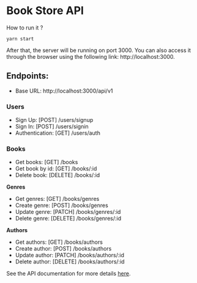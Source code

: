# Book Store API

How to run it ?

```
yarn start
```

After that, the server will be running on port 3000. You can also access it through the browser using the following link: http://localhost:3000.

## Endpoints:

-   Base URL: http://localhost:3000/api/v1

### Users

-   Sign Up: [POST] /users/signup
-   Sign In: [POST] /users/signin
-   Authentication: [GET] /users/auth

### Books

-   Get books: [GET] /books
-   Get book by id: [GET] /books/:id
-   Delete book: [DELETE] /books/:id

**Genres**

-   Get genres: [GET] /books/genres
-   Create genre: [POST] /books/genres
-   Update genre: [PATCH] /books/genres/:id
-   Delete genre: [DELETE] /books/genres/:id

**Authors**

-   Get authors: [GET] /books/authors
-   Create author: [POST] /books/authors
-   Update author: [PATCH] /books/authors/:id
-   Delete author: [DELETE] /books/authors/:id

See the API documentation for more details [here](https://documenter.getpostman.com/view/24674805/2s93si1prs#96b01024-447a-4b23-8ca1-a9617caa0a3a).
